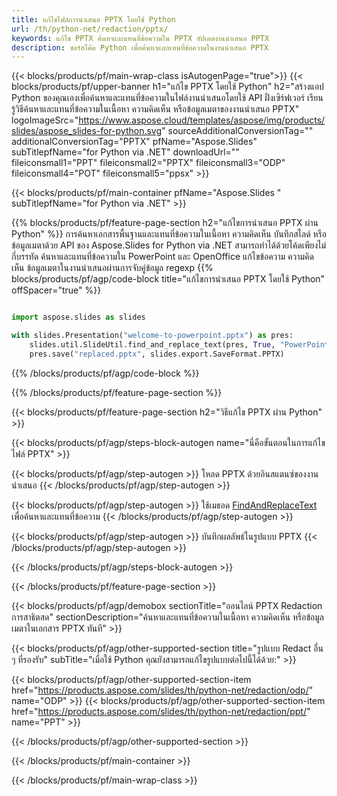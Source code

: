 ```yaml
---
title: แก้ไขไฟล์การนำเสนอ PPTX โดยใช้ Python
url: /th/python-net/redaction/pptx/
keywords: แก้ไข PPTX ค้นหาและแทนที่ข้อความใน PPTX อัปเดตงานนำเสนอ PPTX
description: ซอร์สโค้ด Python เพื่อค้นหาและแทนที่ข้อความในงานนำเสนอ PPTX
---
```


{{< blocks/products/pf/main-wrap-class isAutogenPage="true">}}
{{< blocks/products/pf/upper-banner h1="แก้ไข PPTX โดยใช้ Python" h2="สร้างแอป Python ของคุณเองเพื่อค้นหาและแทนที่ข้อความในไฟล์งานนำเสนอโดยใช้ API ฝั่งเซิร์ฟเวอร์ เรียนรู้วิธีค้นหาและแทนที่ข้อความในเนื้อหา ความคิดเห็น หรือข้อมูลเมตาของงานนำเสนอ PPTX" logoImageSrc="https://www.aspose.cloud/templates/aspose/img/products/slides/aspose_slides-for-python.svg" sourceAdditionalConversionTag="" additionalConversionTag="PPTX" pfName="Aspose.Slides" subTitlepfName="for Python via .NET" downloadUrl="" fileiconsmall1="PPT" fileiconsmall2="PPTX" fileiconsmall3="ODP" fileiconsmall4="POT" fileiconsmall5="ppsx" >}}

{{< blocks/products/pf/main-container pfName="Aspose.Slides " subTitlepfName="for Python via .NET" >}}

{{% blocks/products/pf/feature-page-section  h2="แก้ไขการนำเสนอ PPTX ผ่าน Python" %}}
การค้นหาเอกสารพื้นฐานและแทนที่ข้อความในเนื้อหา ความคิดเห็น บันทึกสไลด์ หรือข้อมูลเมตาด้วย API ของ Aspose.Slides for Python via .NET สามารถทำได้ด้วยโค้ดเพียงไม่กี่บรรทัด ค้นหาและแทนที่ข้อความใน PowerPoint และ OpenOffice แก้ไขข้อความ ความคิดเห็น ข้อมูลเมตาในงานนำเสนอผ่านการจับคู่ข้อมูล regexp
{{% blocks/products/pf/agp/code-block title="แก้ไขการนำเสนอ PPTX โดยใช้ Python" offSpacer="true" %}}

```py

import aspose.slides as slides

with slides.Presentation("welcome-to-powerpoint.pptx") as pres:
    slides.util.SlideUtil.find_and_replace_text(pres, True, "PowerPoint", "Aspose.Slides", None)
    pres.save("replaced.pptx", slides.export.SaveFormat.PPTX)
```

{{% /blocks/products/pf/agp/code-block %}}

{{% /blocks/products/pf/feature-page-section %}}

{{< blocks/products/pf/feature-page-section  h2="วิธีแก้ไข PPTX ผ่าน Python" >}}

{{< blocks/products/pf/agp/steps-block-autogen name="นี่คือขั้นตอนในการแก้ไขไฟล์ PPTX" >}}

{{< blocks/products/pf/agp/step-autogen >}}
โหลด PPTX ด้วยอินสแตนซ์ของงานนำเสนอ
{{< /blocks/products/pf/agp/step-autogen >}}

{{< blocks/products/pf/agp/step-autogen >}}
ใช้เมธอด [FindAndReplaceText](https://reference.aspose.com/slides/python-net/aspose.slides.util/slideutil/) เพื่อค้นหาและแทนที่ข้อความ
{{< /blocks/products/pf/agp/step-autogen >}}

{{< blocks/products/pf/agp/step-autogen >}}
บันทึกผลลัพธ์ในรูปแบบ PPTX
{{< /blocks/products/pf/agp/step-autogen >}}

{{< /blocks/products/pf/agp/steps-block-autogen >}}

{{< /blocks/products/pf/feature-page-section >}}

{{< blocks/products/pf/agp/demobox sectionTitle="ออนไลน์ PPTX Redaction การสาธิตสด" sectionDescription="ค้นหาและแทนที่ข้อความในเนื้อหา ความคิดเห็น หรือข้อมูลเมตาในเอกสาร PPTX ทันที" >}}

{{< blocks/products/pf/agp/other-supported-section title="รูปแบบ Redact อื่น ๆ ที่รองรับ" subTitle="เมื่อใช้ Python คุณยังสามารถแก้ไขรูปแบบต่อไปนี้ได้ด้วย:" >}}

{{< blocks/products/pf/agp/other-supported-section-item href="https://products.aspose.com/slides/th/python-net/redaction/odp/" name="ODP" >}}
{{< blocks/products/pf/agp/other-supported-section-item href="https://products.aspose.com/slides/th/python-net/redaction/ppt/" name="PPT" >}}


{{< /blocks/products/pf/agp/other-supported-section >}}

{{< /blocks/products/pf/main-container >}}
    
{{< /blocks/products/pf/main-wrap-class >}}